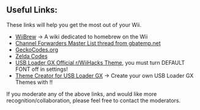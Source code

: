 ## Useful Links:

These links will help you get the most out of your Wii.

* [WiiBrew](http://wiibrew.org/wiki/Main_Page) -> A wiki dedicated to homebrew on the Wii
* [Channel Forwarders Master List thread from gbatemp.net](https://gbatemp.net/threads/mastershoes-emu-forwarder-collection-2nd-edition.309678/)
* [GeckoCodes.org](https://www.geckocodes.org/)
* [Zelda Codes](https://www.zeldacodes.org/)
* [USB Loader GX Official r/WiiHacks Theme](https://gbatemp.net/download/usb-loader-gx-theme-official-r-wiihacks-reddit-theme.36053/), you must turn DEFAULT FONT off in settings!
* [Theme Creator for USB Loader GX](https://mega.nz/#F!XHwxTADA!iLONNx93i1z8Dm22liVYVA) -> Create your own USB Loader GX Themes with !!


If you moderate any of the above links, and would like more recognition/collaboration, please feel free to contact the moderators.